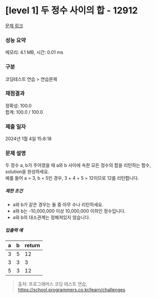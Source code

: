# [level 1] 두 정수 사이의 합 - 12912 

[문제 링크](https://school.programmers.co.kr/learn/courses/30/lessons/12912) 

### 성능 요약

메모리: 4.1 MB, 시간: 0.01 ms

### 구분

코딩테스트 연습 > 연습문제

### 채점결과

정확성: 100.0<br/>합계: 100.0 / 100.0

### 제출 일자

2024년 1월 4일 15:8:18

### 문제 설명

<p>두 정수 a, b가 주어졌을 때 a와 b 사이에 속한 모든 정수의 합을 리턴하는 함수, solution을 완성하세요. <br>
예를 들어 a = 3, b = 5인 경우, 3 + 4 + 5 = 12이므로 12를 리턴합니다.</p>

<h5>제한 조건</h5>

<ul>
<li>a와 b가 같은 경우는 둘 중 아무 수나 리턴하세요.</li>
<li>a와 b는 -10,000,000 이상 10,000,000 이하인 정수입니다.</li>
<li>a와 b의 대소관계는 정해져있지 않습니다.</li>
</ul>

<h5>입출력 예</h5>
<table class="table">
        <thead><tr>
<th>a</th>
<th>b</th>
<th>return</th>
</tr>
</thead>
        <tbody><tr>
<td>3</td>
<td>5</td>
<td>12</td>
</tr>
<tr>
<td>3</td>
<td>3</td>
<td>3</td>
</tr>
<tr>
<td>5</td>
<td>3</td>
<td>12</td>
</tr>
</tbody>
      </table>

> 출처: 프로그래머스 코딩 테스트 연습, https://school.programmers.co.kr/learn/challenges